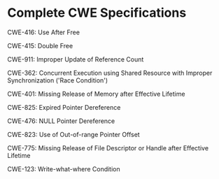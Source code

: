 

# Complete CWE Specifications

CWE-416: Use After Free

CWE-415: Double Free

CWE-911: Improper Update of Reference Count

CWE-362: Concurrent Execution using Shared Resource with Improper Synchronization ('Race Condition')

CWE-401: Missing Release of Memory after Effective Lifetime

CWE-825: Expired Pointer Dereference

CWE-476: NULL Pointer Dereference

CWE-823: Use of Out-of-range Pointer Offset

CWE-775: Missing Release of File Descriptor or Handle after Effective Lifetime

CWE-123: Write-what-where Condition